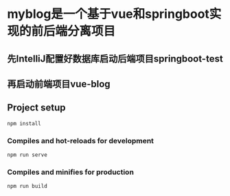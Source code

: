 # myblog是一个基于vue和springboot实现的前后端分离项目

## 先IntelliJ配置好数据库启动后端项目springboot-test

## 再启动前端项目vue-blog

## Project setup
```
npm install
```

### Compiles and hot-reloads for development
```
npm run serve
```

### Compiles and minifies for production
```
npm run build
```